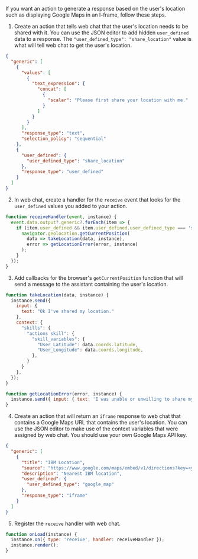 If you want an action to generate a response based on the user's location such as displaying Google Maps in an I-frame, follow these steps.

1. Create an action that tells web chat that the user's location needs to be shared with it. You can use the JSON editor to add hidden `user_defined` data to a response. The `"user_defined_type": "share_location"` value is what will tell web chat to get the user's location.
```json
{
  "generic": [
    {
      "values": [
        {
          "text_expression": {
            "concat": [
              {
                "scalar": "Please first share your location with me."
              }
            ]
          }
        }
      ],
      "response_type": "text",
      "selection_policy": "sequential"
    },
    {
      "user_defined": {
        "user_defined_type": "share_location"
      },
      "response_type": "user_defined"
    }
  ]
}
```

2. In web chat, create a handler for the `receive` event that looks for the `user_defined` values you added to your action.
```javascript
function receiveHandler(event, instance) {
  event.data.output?.generic?.forEach(item => {
    if (item.user_defined && item.user_defined.user_defined_type === 'share_location') {
      navigator.geolocation.getCurrentPosition(
        data => takeLocation(data, instance),
        error => getLocationError(error, instance)
      );
    }
  });
}
```

3. Add callbacks for the browser's `getCurrentPosition` function that will send a message to the assistant containing the user's location.
```javascript
function takeLocation(data, instance) {
  instance.send({
    input: {
      text: "Ok I've shared my location."
    },
    context: {
      "skills": {
        "actions skill": {
          "skill_variables": {
            "User_Latitude": data.coords.latitude,
            "User_Longitude": data.coords.longitude,
          },
        }
      }
    },
  });
}

function getLocationError(error, instance) {
  instance.send({ input: { text: 'I was unable or unwilling to share my location.' } });
}
```

4. Create an action that will return an `iframe` response to web chat that contains a Google Maps URL that contains the user's location. You can use the JSON editor to make use of the context variables that were assigned by web chat. You should use your own Google Maps API key.
```json
{
  "generic": [
    {
      "title": "IBM Location",
      "source": "https://www.google.com/maps/embed/v1/directions?key=<your_api_key>&origin=${User_Latitude},${User_Longitude}&destination=IBM",
      "description": "Nearest IBM location",
      "user_defined": {
        "user_defined_type": "google_map"
      },
      "response_type": "iframe"
    }
  ]
}
```

5. Register the `receive` handler with web chat.
```javascript
function onLoad(instance) {
  instance.on({ type: 'receive', handler: receiveHandler });
  instance.render();
}
```
